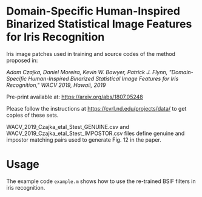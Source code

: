 # Domain-Specific Human-Inspired Binarized Statistical Image Features for Iris Recognition

Iris image patches used in training and source codes of the method proposed in:

*Adam Czajka, Daniel Moreira, Kevin W. Bowyer, Patrick J. Flynn, "Domain-Specific Human-Inspired Binarized Statistical Image Features for Iris Recognition," WACV 2019, Hawaii, 2019*

Pre-print available at: https://arxiv.org/abs/1807.05248

Please follow the instructions at https://cvrl.nd.edu/projects/data/ to get copies of these sets.

WACV_2019_Czajka_etal_Stest_GENUINE.csv and WACV_2019_Czajka_etal_Stest_IMPOSTOR.csv files define genuine and impostor matching pairs used to generate Fig. 12 in the paper.

# Usage 

The example code `example.m` shows how to use the re-trained BSIF filters in iris recognition.
